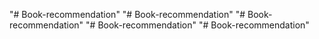 "# Book-recommendation" 
"# Book-recommendation" 
"# Book-recommendation" 
"# Book-recommendation" 
"# Book-recommendation" 
